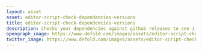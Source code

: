 ```yaml
---
layout: asset
asset: editor-script-check-dependencies-versions
title: editor-script-check-dependencies-versions
description: Checks your dependencies against github releases to see if there are any updates.
opengraph_image: https://www.defold.com/images/assets/editor-script-check-dependencies-versions-thumb.png
twitter_image: https://www.defold.com/images/assets/editor-script-check-dependencies-versions-thumb.png
---
```

